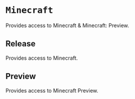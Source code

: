# `Minecraft`

Provides access to Minecraft & Minecraft: Preview.

## Release 

Provides access to Minecraft.

## Preview

Provides access to Minecraft Preview.
